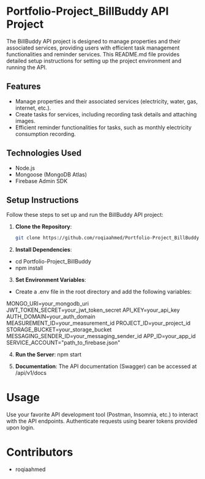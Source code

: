 # Portfolio-Project_BillBuddy API Project

The BillBuddy API project is designed to manage properties and their associated services, providing users with efficient task management functionalities and reminder services. This README.md file provides detailed setup instructions for setting up the project environment and running the API.

## Features

- Manage properties and their associated services (electricity, water, gas, internet, etc.).
- Create tasks for services, including recording task details and attaching images.
- Efficient reminder functionalities for tasks, such as monthly electricity consumption recording.

## Technologies Used

- Node.js
- Mongoose (MongoDB Atlas)
- Firebase Admin SDK

## Setup Instructions

Follow these steps to set up and run the BillBuddy API project:

1. **Clone the Repository**:

   ```bash
   git clone https://github.com/roqiaahmed/Portfolio-Project_BillBuddy.git

   ```

2. **Install Dependencies**:

- cd Portfolio-Project_BillBuddy
- npm install

3. **Set Environment Variables**:

- Create a .env file in the root directory and add the following variables:

MONGO_URI=your_mongodb_uri
JWT_TOKEN_SECRET=your_jwt_token_secret
API_KEY=your_api_key
AUTH_DOMAIN=your_auth_domain
MEASUREMENT_ID=your_measurement_id
PROJECT_ID=your_project_id
STORAGE_BUCKET=your_storage_bucket
MESSAGING_SENDER_ID=your_messaging_sender_id
APP_ID=your_app_id
SERVICE_ACCOUNT="path_to_firebase.json"

4. **Run the Server**:
   npm start

5. **Documentation**:
   The API documentation (Swagger) can be accessed at /api/v1/docs

# Usage

Use your favorite API development tool (Postman, Insomnia, etc.) to interact with the API endpoints.
Authenticate requests using bearer tokens provided upon login.

# Contributors

- roqiaahmed
